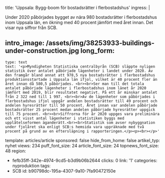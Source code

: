 title: 'Uppsala: Bygg-boom för bostadsrätter i flerbostadshus'
ingress: |
  <p>Under 2020 påbörjades bygget av nära 980 bostadsrätter i flerbostadshus inom Uppsala län, en ökning med 40 procent jämfört med året innan. Det visar nya siffror från SCB.
  </p>
  
intro_image: /assets/img/38253933-buildings-under-construction.jpg
long_form:
  -
    type: text
    text: '<p>Myndigheten Statistiska centralbyrån (SCB) släppte nyligen statistik över antalet påbörjade lägenheter i landet under 2020. Av den framgår bland annat att 978,5 nya bostadsrätter i flerbostadshus produktionsstartade i Uppsala län ifjol, vilket är 40 procent fler än året innan då 580,5 påbörjades. <br><br>Ser man till det totala antalet påbörjade lägenheter i flerbostadshus inom länet år 2020 jämfört med 2019, blir resultatet negativt. På ett år minskar antalet från 2 322 ned till 1 997. <br><br>Av de lägenheter som påbörjades i flerbostadshus ifjol uppgår andelen bostadsrätter till 49 procent och andelen hyresrätter till 50 procent. Året innan var andelen påbörjade bostadsrätter 25 procent medan andelen påbörjade hyresrätter uppgick till 75 procent. <br><br>Siffrorna för år 2020 uppges vara preliminära och ett visst antal lägenheter i statistiken byggs med upplåtelseformen äganderätt.<br><br>Statistik som avser nybyggnation under fjolåret ska enligt SCB:s hemsida vara uppräknade med två procent på grund av en eftersläpning i rapporteringen.</p><p><br></p>'
template: articles/article
sponsored: false
hide_from_home: false
artikel_typ: nyhet
views: 234
puff_font_size: 24
article_font_size: 24
topnews_font_size: 48
region:
  - fefb35ff-342e-4974-9cd5-b3d9b06b2644
clicks: 0
link: '1'
categories: nyproduktion
tags:
  - SCB
id: b90798dc-195a-4307-9a10-7fa90472150e
